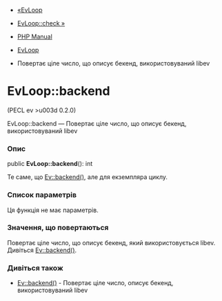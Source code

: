 - [«EvLoop](class.evloop.md)
- [EvLoop::check »](evloop.check.md)

- [PHP Manual](index.md)
- [EvLoop](class.evloop.md)
- Повертає ціле число, що описує бекенд, використовуваний libev

# EvLoop::backend

(PECL ev \>u003d 0.2.0)

EvLoop::backend — Повертає ціле число, що описує бекенд,
використовуваний libev

### Опис

public **EvLoop::backend**(): int

Те саме, що [Ev::backend()](ev.backend.md), але для екземпляра циклу.

### Список параметрів

Ця функція не має параметрів.

### Значення, що повертаються

Повертає ціле число, що описує бекенд, який використовується libev. Дивіться
[Ev::backend()](ev.backend.md).

### Дивіться також

- [Ev::backend()](ev.backend.md) - Повертає ціле число,
описує бекенд, використовуваний libev
